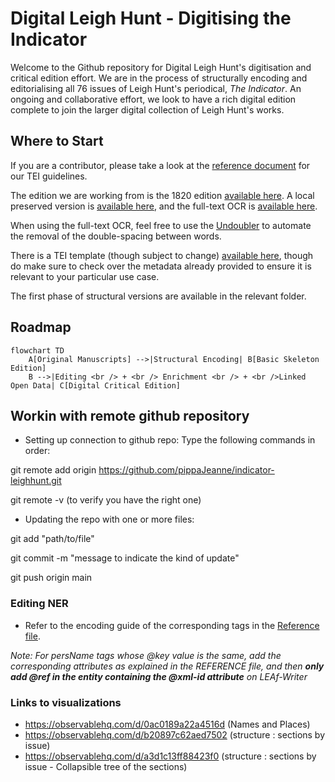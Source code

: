 # Digital Leigh Hunt - Digitising the Indicator
Welcome to the Github repository for Digital Leigh Hunt's digitisation and critical edition effort. We are in the process of structurally encoding and editorialising all 76 issues of Leigh Hunt's periodical, *The Indicator*. An ongoing and collaborative effort, we look to have a rich digital edition complete to join the larger digital collection of Leigh Hunt's works.

## Where to Start
If you are a contributor, please take a look at the [reference document](REFERENCE.md) for our TEI guidelines.

The edition we are working from is the 1820 edition [available here](https://archive.org/details/indicatorserial01hunt). A local preserved version is [available here](Source/hunt_theIndicator_source.pdf), and the full-text OCR is [available here](Source/hunt_theIndicator_fullText.txt).

When using the full-text OCR, feel free to use the [Undoubler](undoubler.py) to automate the removal of the double-spacing between words.

There is a TEI template (though subject to change) [available here](teiTemplate.xml), though do make sure to check over the metadata already provided to ensure it is relevant to your particular use case.

The first phase of structural versions are available in the relevant folder.

## Roadmap
```mermaid
flowchart TD
    A[Original Manuscripts] -->|Structural Encoding| B[Basic Skeleton Edition]
    B -->|Editing <br /> + <br /> Enrichment <br /> + <br />Linked Open Data| C[Digital Critical Edition]
```

##  Workin with remote github repository

- Setting up connection to github repo: 
Type the following commands in order:

git remote add origin https://github.com/pippaJeanne/indicator-leighhunt.git

git remote -v (to verify you have the right one)

- Updating the repo with one or more files:
  
git add "path/to/file"

git commit -m "message to indicate the kind of update"

git push origin main

### Editing NER 

- Refer to the encoding guide of the corresponding tags in the [Reference file](https://github.com/pippaJeanne/indicator-leighhunt/blob/main/REFERENCE.md).

*Note: For persName tags whose @key value is the same, add the corresponding attributes as explained in the REFERENCE file, and then **only add @ref in the entity containing the @xml-id attribute** on LEAf-Writer* 


### Links to visualizations

- https://observablehq.com/d/0ac0189a22a4516d  (Names and Places)
- https://observablehq.com/d/b20897c62aed7502  (structure : sections by issue)
- https://observablehq.com/d/a3d1c13ff88423f0  (structure : sections by issue - Collapsible tree of the sections)


